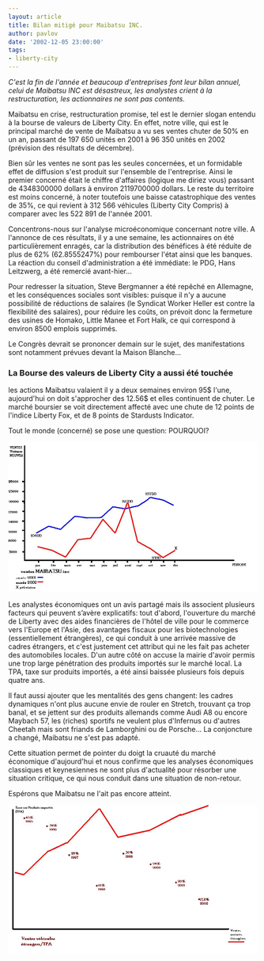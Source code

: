 ```yaml
---
layout: article
title: Bilan mitigé pour Maibatsu INC.
author: pavlov
date: '2002-12-05 23:00:00'
tags:
- liberty-city
---
```


_C'est la fin de l'année et beaucoup d'entreprises font leur bilan annuel, celui de Maibatsu INC est désastreux, les analystes crient à la restructuration, les actionnaires ne sont pas contents._

Maibatsu en crise, restructuration promise, tel est le dernier slogan entendu à la bourse de valeurs de Liberty City. En effet, notre ville, qui est le principal marché de vente de Maibatsu a vu ses ventes chuter de 50% en un an, passant de 197 650 unités en 2001 à 96 350 unités en 2002 (prévision des résultats de décembre).

Bien sûr les ventes ne sont pas les seules concernées, et un formidable effet de diffusion s'est produit sur l'ensemble de l'entreprise. Ainsi le premier concerné était le chiffre d'affaires (logique me diriez vous) passant de 4348300000 dollars à environ 2119700000 dollars. Le reste du territoire est moins concerné, à noter toutefois une baisse catastrophique des ventes de 35%, ce qui revient à 312 566 véhicules (Liberty City Compris) à comparer avec les 522 891 de l'année 2001.

Concentrons-nous sur l'analyse microéconomique concernant notre ville. A l'annonce de ces résultats, il y a une semaine, les actionnaires on été particulièrement enragés, car la distribution des bénéfices à été réduite de plus de 62% (62.8555247%) pour rembourser l'état ainsi que les banques. La réaction du conseil d'administration a été immédiate: le PDG, Hans Leitzwerg, a été remercié avant-hier...

Pour redresser la situation, Steve Bergmanner a été repêché en Allemagne, et les conséquences sociales sont visibles: puisque il n'y a aucune possibilité de réductions de salaires (le Syndicat Worker Heller est contre la flexibilité des salaires), pour réduire les coûts, on prévoit donc la fermeture des usines de Homako, Little Manee et Fort Halk, ce qui correspond à environ 8500 emplois supprimés.

Le Congrès devrait se prononcer demain sur le sujet, des manifestations sont notamment prévues devant la Maison Blanche...

### La Bourse des valeurs de Liberty City a aussi été touchée

les actions Maibatsu valaient il y a deux semaines environ 95$ l'une, aujourd'hui on doit s'approcher des 12.56$ et elles continuent de chuter. Le marché boursier se voit directement affecté avec une chute de 12 points de l'indice Liberty Fox, et de 8 points de Stardusts Indicator.

Tout le monde (concerné) se pose une question: POURQUOI?

![](/content/images/v1/user23/tabstat.jpg)

Les analystes économiques ont un avis partagé mais ils associent plusieurs facteurs qui peuvent s’avère explicatifs: tout d'abord, l'ouverture du marché de Liberty avec des aides financières de l'hôtel de ville pour le commerce vers l'Europe et l'Asie, des avantages fiscaux pour les biotechnologies (essentiellement étrangères), ce qui conduit à une arrivée massive de cadres étrangers, et c'est justement cet attribut qui ne les fait pas acheter des automobiles locales. D'un autre côté on accuse la mairie d'avoir permis une trop large pénétration des produits importés sur le marché local. La TPA, taxe sur produits importés, a été ainsi baissée plusieurs fois depuis quatre ans.

Il faut aussi ajouter que les mentalités des gens changent: les cadres dynamiques n'ont plus aucune envie de rouler en Stretch, trouvant ça trop banal, et se jettent sur des produits allemands comme Audi A8 ou encore Maybach 57, les (riches) sportifs ne veulent plus d'Infernus ou d'autres Cheetah mais sont friands de Lamborghini ou de Porsche... La conjoncture a changé, Maibatsu ne s'est pas adapté.

Cette situation permet de pointer du doigt la cruauté du marché économique d'aujourd'hui et nous confirme que les analyses économiques classiques et keynesiennes ne sont plus d'actualité pour résorber une situation critique, ce qui nous conduit dans une situation de non-retour.

Espérons que Maibatsu ne l'ait pas encore atteint.

![](/content/images/v1/user23/tab02.jpg)

<!--kg-card-end: markdown-->
